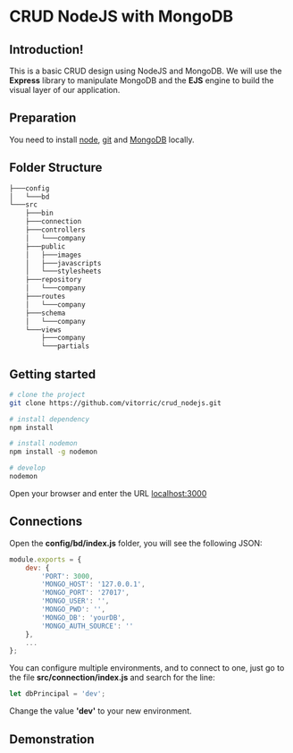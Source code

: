 # CRUD NodeJS with MongoDB

## Introduction!
This is a basic CRUD design using NodeJS and MongoDB. We will use the **Express** library to manipulate MongoDB and the **EJS** engine to build the visual layer of our application.

## Preparation

You need to install [node](http://nodejs.org/), [git](https://git-scm.com/) and [MongoDB](https://www.mongodb.com/download-center/community) locally.

## Folder Structure

``` bash
├───config
│   └───bd
└───src
    ├───bin
    ├───connection
    ├───controllers
    │   └───company
    ├───public
    │   ├───images
    │   ├───javascripts
    │   └───stylesheets
    ├───repository
    │   └───company
    ├───routes
    │   └───company
    ├───schema
    │   └───company
    └───views
        ├───company
        └───partials
```

## Getting started

```bash
# clone the project
git clone https://github.com/vitorric/crud_nodejs.git

# install dependency
npm install

# install nodemon
npm install -g nodemon

# develop
nodemon
```

Open your browser and enter the URL [localhost:3000](http://localhost:3000)

## Connections

Open the **config/bd/index.js** folder, you will see the following JSON:
```js
module.exports = {
    dev: {
        'PORT': 3000,
        'MONGO_HOST': '127.0.0.1',
        'MONGO_PORT': '27017',
        'MONGO_USER': '',
        'MONGO_PWD': '',
        'MONGO_DB': 'yourDB',
        'MONGO_AUTH_SOURCE': ''
    },
    ...
};
```

You can configure multiple environments, and to connect to one, just go to the file **src/connection/index.js** and search for the line: 
```js
let dbPrincipal = 'dev';
```

Change the value **'dev'** to your new environment.

## Demonstration
